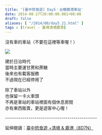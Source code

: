 ```yaml
---
title: '[臺中怒食遊] Day5：台糖鹿港車站'
date: 2014-08-27T20:00:00.001+08:00
draft: false
aliases: [ "/2014/08/day5_21.html" ]
tags : [travel - 臺灣清境鹿港]
---
```


沒有車的車站（不要在這裡等車喔！）  

![](/images/taichung5h.jpg)

建於日治時代  
當時主要運甘蔗和蔗糖  
後來也有載客服務  
不過現在已經停用了  
  
除了車站以外  
也保留一卡火車頭  
不再是車站的車站裡面有個休息房間  
亦有東西販賣，更是遊客中心喔！  
  
\-----------------------------------------------  
  
延伸閱讀：[臺中怒食遊 +清境 & 鹿港（8D7N）](https://hidie.net/taichung8d7n/)

